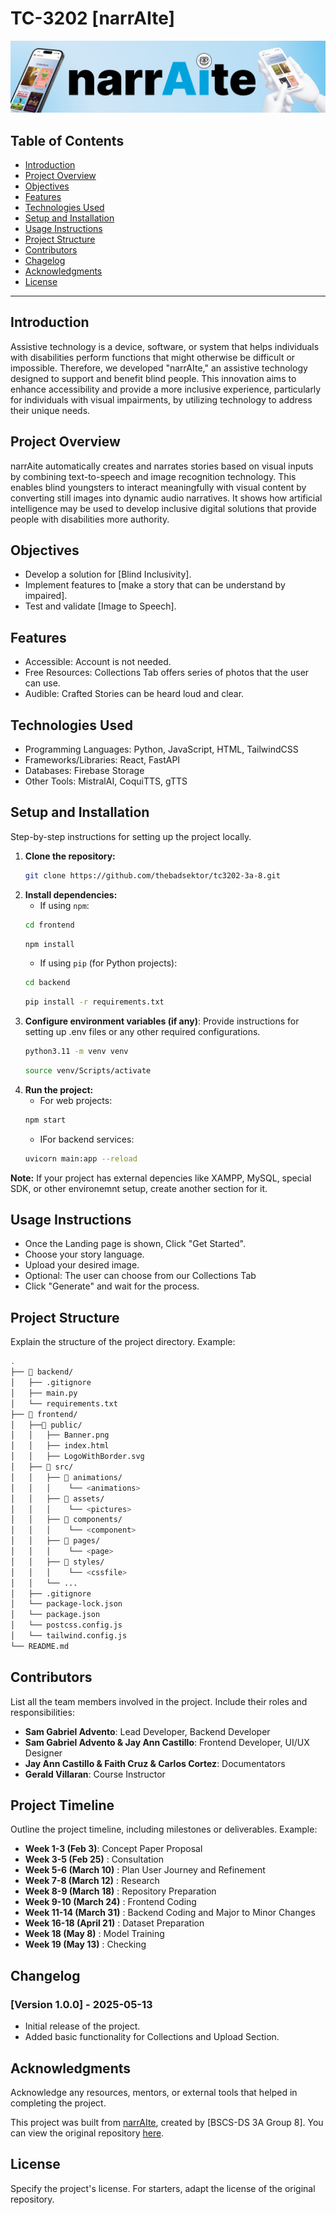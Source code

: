 # TC-3202 [narrAIte]

![Project Banner](./frontend/public/Banner.png)

## Table of Contents

- [Introduction](#introduction)
- [Project Overview](#project-overview)
- [Objectives](#objectives)
- [Features](#features)
- [Technologies Used](#technologies-used)
- [Setup and Installation](#setup-and-installation)
- [Usage Instructions](#usage-instructions)
- [Project Structure](#project-structure)
- [Contributors](#contributors)
- [Chagelog](#changelog)
- [Acknowledgments](#acknowledgments)
- [License](#license)

---

## Introduction

Assistive technology is a device, software, or system that helps individuals with disabilities perform functions that might otherwise be difficult or impossible. Therefore, we developed "narrAIte," an assistive technology designed to support and benefit blind people. This innovation aims to enhance accessibility and provide a more inclusive experience, particularly for individuals with visual impairments, by utilizing technology to address their unique needs.

## Project Overview

narrAite automatically creates and narrates stories based on visual inputs by combining text-to-speech and image recognition technology. This enables blind youngsters to interact meaningfully with visual content by converting still images into dynamic audio narratives. It shows how artificial intelligence may be used to develop inclusive digital solutions that provide people with disabilities more authority.

## Objectives

- Develop a solution for [Blind Inclusivity].
- Implement features to [make a story that can be understand by impaired].
- Test and validate [Image to Speech].

## Features

- Accessible: Account is not needed.
- Free Resources: Collections Tab offers series of photos that the user can use.
- Audible: Crafted Stories can be heard loud and clear.

## Technologies Used

- Programming Languages: Python, JavaScript, HTML, TailwindCSS
- Frameworks/Libraries: React, FastAPI
- Databases: Firebase Storage
- Other Tools: MistralAI, CoquiTTS, gTTS

## Setup and Installation

Step-by-step instructions for setting up the project locally.

1. **Clone the repository:**
   ```bash
   git clone https://github.com/thebadsektor/tc3202-3a-8.git
   ```
2. **Install dependencies:**
   - If using `npm`:
   ```bash
   cd frontend
   ```
   ```bash
   npm install
   ```
   - If using `pip` (for Python projects):
   ```bash
   cd backend
   ```
   ```bash
   pip install -r requirements.txt
   ```
3. **Configure environment variables (if any)**: Provide instructions for setting up .env files or any other required configurations.
   ```bash
   python3.11 -m venv venv
   ```
   ```bash
   source venv/Scripts/activate
   ```
4. **Run the project:**
   - For web projects:
   ```bash
   npm start
   ```
   - IFor backend services:
   ```bash
   uvicorn main:app --reload
   ```

**Note:** If your project has external depencies like XAMPP, MySQL, special SDK, or other environemnt setup, create another section for it.

## Usage Instructions

- Once the Landing page is shown, Click "Get Started".
- Choose your story language.
- Upload your desired image.
- Optional: The user can choose from our Collections Tab
- Click "Generate" and wait for the process.

## Project Structure

Explain the structure of the project directory. Example:

```bash
.
├── 📂 backend/
│   ├── .gitignore
│   ├── main.py
│   └── requirements.txt
├── 📂 frontend/
│   ├──📂 public/
│   │   ├── Banner.png
│   │   ├── index.html
│   │   ├── LogoWithBorder.svg
│   ├── 📂 src/
│   │   ├── 📂 animations/
│   │   │    └── <animations>
│   │   ├── 📂 assets/
│   │   │    └── <pictures>
│   │   ├── 📂 components/
│   │   │    └── <component>
│   │   ├── 📂 pages/
│   │   │    └── <page>
│   │   ├── 📂 styles/
│   │   │    └── <cssfile>
│   │   └── ...
│   ├── .gitignore
│   └── package-lock.json
│   └── package.json
│   └── postcss.config.js
│   └── tailwind.config.js
└── README.md
```

## Contributors

List all the team members involved in the project. Include their roles and responsibilities:

- **Sam Gabriel Advento**: Lead Developer, Backend Developer
- **Sam Gabriel Advento & Jay Ann Castillo**: Frontend Developer, UI/UX Designer
- **Jay Ann Castillo & Faith Cruz & Carlos Cortez**: Documentators
- **Gerald Villaran**: Course Instructor

## Project Timeline

Outline the project timeline, including milestones or deliverables. Example:

- **Week 1-3 (Feb 3)**: Concept Paper Proposal
- **Week 3-5 (Feb 25)** : Consultation
- **Week 5-6 (March 10)** : Plan User Journey and Refinement
- **Week 7-8 (March 12)** : Research
- **Week 8-9 (March 18)** : Repository Preparation
- **Week 9-10 (March 24)** : Frontend Coding
- **Week 11-14 (March 31)** : Backend Coding and Major to Minor Changes
- **Week 16-18 (April 21)** : Dataset Preparation
- **Week 18 (May 8)** : Model Training
- **Week 19 (May 13)** : Checking

## Changelog

### [Version 1.0.0] - 2025-05-13

- Initial release of the project.
- Added basic functionality for Collections and Upload Section.

## Acknowledgments

Acknowledge any resources, mentors, or external tools that helped in completing the project.

This project was built from [narrAIte](https://github.com/thebadsektor/tc3202-3a-8.git), created by [BSCS-DS 3A Group 8]. You can view the original repository [here](https://github.com/thebadsektor/tc3202-3a-8.git).

## License

Specify the project's license. For starters, adapt the license of the original repository.
